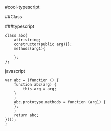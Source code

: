 #cool-typescript

##Class

###typescript

```
class abc{
	attr:string;
	constructor(public arg){};
	methods(arg1){

	};
};
```

javascript
```
var abc = (function () {
    function abc(arg) {
        this.arg = arg;
    }
    ;
    abc.prototype.methods = function (arg1) {
    };
    ;
    return abc;
}());
;
```